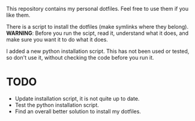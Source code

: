 This repository contains my personal dotfiles. Feel free to use them if you
like them.

There is a script to install the dotfiles (make symlinks where they belong).\
**WARNING**: Before you run the scipt, read it, understand what it does, and
make sure you want it to do what it does.

I added a new python installation script. This has not been used or tested, so
don't use it, without checking the code before you run it.


# TODO

- Update installation script, it is not quite up to date.
- Test the python installation script.
- Find an overall better solution to install my dotfiles.

